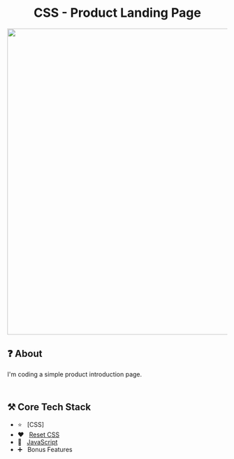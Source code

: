 <h1 align="center">
   CSS - Product Landing Page
</h1>

<p align="center">
  <img src="https://github.com/ozkannbuyuk/css-product-landing-page/assets/111967202/8cff677a-d534-45a5-b13d-e6733bc1a042" width="700" />
</p>

<h2>
❓ About
</h2>

I'm coding a simple product introduction page.

<h2>
<br />
⚒️ Core Tech Stack
</h2>

- ⭐️ &nbsp; [CSS]
- ❤ &nbsp; [Reset CSS](https://meyerweb.com/eric/tools/css/reset/)
- 🧡 &nbsp; [JavaScript](https://www.javascript.com/)
- ➕ &nbsp; Bonus Features
